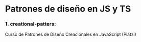 # Patrones de diseño en JS y TS

### 1. creational-patters:
Curso de Patrones de Diseño Creacionales en JavaScript (Platzi)

